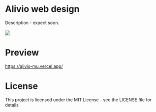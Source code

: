 # Alivio web design
Description - expect soon.
<br/>
<br/>
<img src="https://i.imgur.com/ZRauzCh.jpg" />

# Preview
<a href="https://alivio-mu.vercel.app/" target="_blank">https://alivio-mu.vercel.app/</a>

# License
This project is licensed under the MIT License - see the LICENSE file for details

